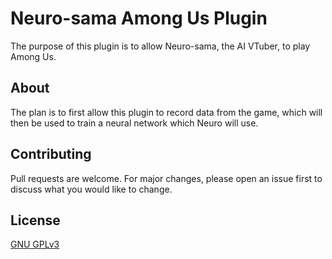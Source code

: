 # Neuro-sama Among Us Plugin

The purpose of this plugin is to allow Neuro-sama, the AI VTuber, to play Among Us.

## About

The plan is to first allow this plugin to record data from the game, which will then be used to train a neural network which Neuro will use.

## Contributing

Pull requests are welcome. For major changes, please open an issue first
to discuss what you would like to change.

## License

[GNU GPLv3](https://choosealicense.com/licenses/gpl-3.0/)